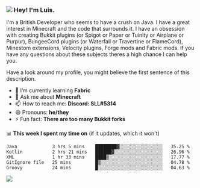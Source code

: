 <h3 style="margin: auto;"><img src="https://avatars.githubusercontent.com/u/39528861?s=48&v=4" ></img> Hey! I'm Luis.</h3>

I'm a British Developer who seems to have a crush on Java. I have a great interest in Minecraft and the code that surrounds it. I have an obsession with creating Bukkit plugins (or Spigot or Paper or Tuinity or Airplane or Purpur), BungeeCord plugins (or Waterfall or Travertine or FlameCord), Minestom extensions, Velocity plugins, Forge mods and Fabric mods. If you have any questions about these subjects theres a high chance I can help you.
  
Have a look around my profile, you might believe the first sentence of this description.

- 🌱 I’m currently learning **Fabric**
- 💬 Ask me about **Minecraft**
- 📫 How to reach me: **Discord: SLL#5314**
- 😄 Pronouns: **he/they**
- ⚡ Fun fact: **There are too many Bukkit forks**

📊 **This week I spent my time on** (if it updates, which it won't)
<!--START_SECTION:waka-->
```text
Java             3 hrs 5 mins    ████████▓░░░░░░░░░░░░░░░░   35.25 % 
Kotlin           2 hrs 21 mins   ██████▓░░░░░░░░░░░░░░░░░░   26.96 % 
XML              1 hr 33 mins    ████▒░░░░░░░░░░░░░░░░░░░░   17.77 % 
GitIgnore file   25 mins         █▒░░░░░░░░░░░░░░░░░░░░░░░   04.78 % 
Groovy           24 mins         █░░░░░░░░░░░░░░░░░░░░░░░░   04.63 % 
```
<!--END_SECTION:waka-->

<a href="https://sllcoding.dev"><img src="https://github-readme-stats.vercel.app/api?username=SLLCoding&show_icons=true&theme=great-gatsby" /></a>
